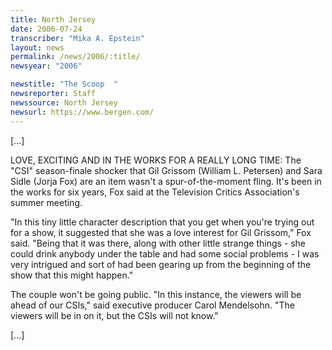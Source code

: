 ```yaml
---
title: North Jersey
date: 2006-07-24
transcriber: "Mika A. Epstein"
layout: news
permalink: /news/2006/:title/
newsyear: "2006"

newstitle: "The Scoop  "
newsreporter: Staff
newssource: North Jersey
newsurl: https://www.bergen.com/
---
```


[...]

LOVE, EXCITING AND IN THE WORKS FOR A REALLY LONG TIME: The "CSI" season-finale shocker that Gil Grissom (William L. Petersen) and Sara Sidle (Jorja Fox) are an item wasn't a spur-of-the-moment fling. It's been in the works for six years, Fox said at the Television Critics Association's summer meeting.

"In this tiny little character description that you get when you're trying out for a show, it suggested that she was a love interest for Gil Grissom," Fox said. "Being that it was there, along with other little strange things - she could drink anybody under the table and had some social problems - I was very intrigued and sort of had been gearing up from the beginning of the show that this might happen."

The couple won't be going public. "In this instance, the viewers will be ahead of our CSIs," said executive producer Carol Mendelsohn. "The viewers will be in on it, but the CSIs will not know."

[...]
